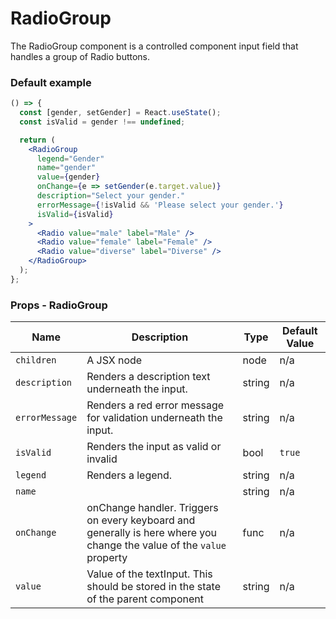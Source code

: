 # RadioGroup


The RadioGroup component is a controlled component input field that handles a group of Radio buttons.

### Default example

```jsx live=true
() => {
  const [gender, setGender] = React.useState();
  const isValid = gender !== undefined;

  return (
    <RadioGroup
      legend="Gender"
      name="gender"
      value={gender}
      onChange={e => setGender(e.target.value)}
      description="Select your gender."
      errorMessage={!isValid && 'Please select your gender.'}
      isValid={isValid}
    >
      <Radio value="male" label="Male" />
      <Radio value="female" label="Female" />
      <Radio value="diverse" label="Diverse" />
    </RadioGroup>
  );
};
```

### Props - RadioGroup
Name | Description   | Type  | Default Value  |
--- | --- | --- | --- |
`children` | A JSX node | node | n/a
`description` | Renders a description text underneath the input. | string | n/a
`errorMessage` | Renders a red error message for validation underneath the input. | string | n/a
`isValid` | Renders the input as valid or invalid | bool | `true`
`legend` | Renders a legend. | string | n/a
`name` |  | string | n/a
`onChange` | onChange handler. Triggers on every keyboard and generally is here where you change the value of the `value` property | func | n/a
`value` | Value of the textInput. This should be stored in the state of the parent component | string | n/a
